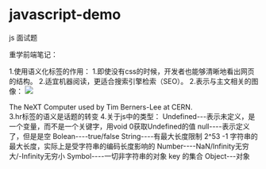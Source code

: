 # javascript-demo
js 面试题


重学前端笔记：

1.使用语义化标签的作用：
  1.即使没有css的时候，开发者也能够清晰地看出网页的结构。
  2.适宜机器阅读，更适合搜索引擎检索（SEO）。
2.表示与主文相关的图像：
<fingure>
  <img src="https://.....440px-NeXTcube_first_webserver.JPG"/>
  <figcaption>The NeXT Computer used by Tim Berners-Lee at CERN.</figcaption>
</fingure>
3.hr标签的语义是话题的转变
4.关于js中的类型：
  Undefined---表示未定义，是一个变量，而不是一个关键字，用void 0获取Undefined的值
  null----表示定义了，但是是空
  Bolean----true/false
  String----有最大长度限制 2^53 -1 字符串的最大长度，实际上是受字符串的编码长度影响的
  Number----NaN/Infinity无穷大/-Infinity无穷小
  Symbol----一切非字符串的对象 key 的集合
  Object---对象
  

